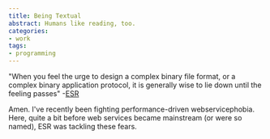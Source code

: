 ```yaml
---
title: Being Textual
abstract: Humans like reading, too.
categories:
- work
tags:
- programming
---
```


"When you feel the urge to design a complex binary file format, or a complex binary application protocol, it is generally wise to lie down until the feeling passes" -[ESR][1]

   [1]: http://www.catb.org/~esr/writings/taoup/html/ch05s01.html

Amen. I've recently been fighting performance-driven webservicephobia.  Here, quite a bit before web services became mainstream (or were so named), ESR was tackling these fears.
